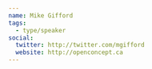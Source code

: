 ```yaml
---
name: Mike Gifford
tags:
  - type/speaker
social:
  twitter: http://twitter.com/mgifford
  website: http://openconcept.ca
---
```


